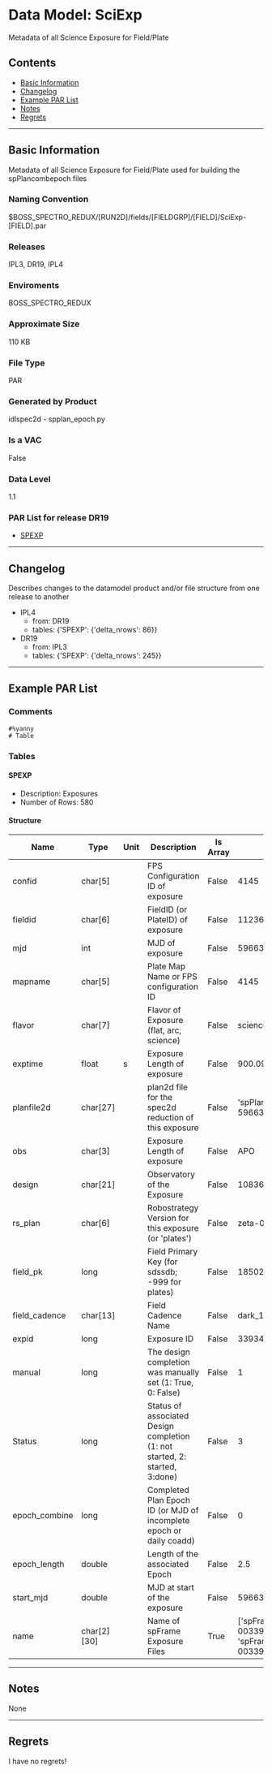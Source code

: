 # Data Model: SciExp


Metadata of all Science Exposure for Field/Plate


## Contents
- [Basic Information](#basic-information)
- [Changelog](#changelog)
- [Example PAR List](#example-par-list)
- [Notes](#notes)
- [Regrets](#regrets)
---

## Basic Information
Metadata of all Science Exposure for Field/Plate used for building the spPlancombepoch files

### Naming Convention
$BOSS_SPECTRO_REDUX/[RUN2D]/fields/[FIELDGRP]/[FIELD]/SciExp-[FIELD].par

### Releases
IPL3, DR19, IPL4

### Enviroments
BOSS_SPECTRO_REDUX

### Approximate Size
110 KB

### File Type
PAR

### Generated by Product
idlspec2d - spplan_epoch.py

### Is a VAC
False

### Data Level
1.1

### PAR List for release DR19
  - [SPEXP](#SPEXP)

---

## Changelog
Describes changes to the datamodel product and/or file structure from one release to another
 - IPL4
   - from: DR19
   - tables: {'SPEXP': {'delta_nrows': 86}}
 - DR19
   - from: IPL3
   - tables: {'SPEXP': {'delta_nrows': 245}}

---
## Example PAR List
### Comments
```
#%yanny
# Table
```


### Tables


#### SPEXP
- Description: Exposures
- Number of Rows: 580

#### Structure
Name | Type | Unit | Description | Is Array | Example |
| --- | --- | --- | --- | --- | --- |
 | confid | char[5] |  | FPS Configuration ID of exposure | False | 4145 |
 | fieldid | char[6] |  | FieldID (or PlateID) of exposure | False | 112360 |
 | mjd | int |  | MJD of exposure | False | 59663 |
 | mapname | char[5] |  | Plate Map Name or FPS configuration ID | False | 4145 |
 | flavor | char[7] |  | Flavor of Exposure (flat, arc, science) | False | science |
 | exptime | float | s | Exposure Length of exposure | False | 900.0999755859375 |
 | planfile2d | char[27] |  | plan2d file for the spec2d reduction of this exposure | False | 'spPlan2d-112360-59663.par' |
 | obs | char[3] |  | Exposure Length of exposure | False | APO |
 | design | char[21] |  | Observatory of the Exposure | False | 108362 |
 | rs_plan | char[6] |  | Robostrategy Version for this exposure (or 'plates') | False | zeta-0 |
 | field_pk | long |  | Field Primary Key (for sdssdb; -999 for plates) | False | 18502 |
 | field_cadence | char[13] |  | Field Cadence Name | False | dark_174x8_v1 |
 | expid | long |  | Exposure ID | False | 339340 |
 | manual | long |  | The design completion was manually set (1: True, 0: False) | False | 1 |
 | Status | long |  | Status of associated Design completion (1: not started, 2: started, 3:done) | False | 3 |
 | epoch_combine | long |  | Completed Plan Epoch ID (or MJD of incomplete epoch or daily coadd) | False | 0 |
 | epoch_length | double |  | Length of the associated Epoch | False | 2.5 |
 | start_mjd | double |  | MJD at start of the exposure | False | 59663.1760995 |
 | name | char[2][30] |  | Name of spFrame Exposure Files | True | ['spFrame-b1-00339340.fits', 'spFrame-r1-00339340.fits'] |


---
## Notes
None

---
## Regrets
I have no regrets!